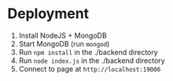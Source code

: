 # Deployment
1. Install NodeJS + MongoDB
2. Start MongoDB (run `mongod`)
3. Run `npm install` in the ./backend directory
4. Run `node index.js` in the ./backend directory
5. Connect to page at `http://localhost:19006`
